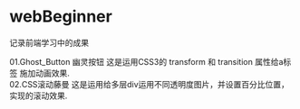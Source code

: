 # webBeginner
记录前端学习中的成果

01.Ghost_Button 幽灵按钮 
  这是运用CSS3的 transform 和 transition 属性给a标签 施加动画效果.</br>
02.CSS滚动藤曼
  这是运用给多层div运用不同透明度图片，并设置百分比位置，实现的滚动效果.
